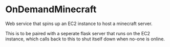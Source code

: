 # OnDemandMinecraft

Web service that spins up an EC2 instance to host a minecraft server.

This is to be paired with a seperate flask server that runs on the EC2 instance, which calls back to this to shut itself down when no-one is online.
